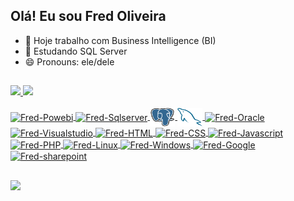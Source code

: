## Olá! Eu sou Fred Oliveira 

- 🔭 Hoje trabalho com Business Intelligence (BI)
- 🌱 Estudando SQL Server
- 😄 Pronouns: ele/dele

##

 <div>
  <a href="https://github.com/fredlsoliveira">
  <img height="180" src="https://github-readme-stats.vercel.app/api?username=fredlsoliveira&show_icons=true&theme=tokyonight&include_all_commits=true&count_private=true"/>
  <img height="180" src="https://github-readme-stats.vercel.app/api/top-langs/?username=fredlsoliveira&layout=compact&langs_count=7&theme=tokyonight"/>
</div>
  
<div style="display: inline_block"><br>
  <img align="center" alt="Fred-Powebi" height="40" width="40" src="https://img.icons8.com/color/48/000000/power-bi.png">
  <img align="center" alt="Fred-Sqlserver" height="30" width="40" src="https://img.icons8.com/color/48/000000/microsoft-sql-server.png">
  <img align="center" alt="Fred-Postgresql" height="30" width="40" src="https://github.com/devicons/devicon/blob/master/icons/postgresql/postgresql-original.svg">
  <img align="center" alt="Fred-Mysql" height="30" width="40" src="https://github.com/devicons/devicon/blob/master/icons/mysql/mysql-plain.svg">
  <img align="center" alt="Fred-Oracle" height="30" width="40" src="https://img.icons8.com/color/48/000000/oracle-logo.png">
  <img align="center" alt="Fred-Visualstudio" height="30" width="40" src="https://cdn.jsdelivr.net/gh/devicons/devicon/icons/visualstudio/visualstudio-plain.svg">
  <img align="center" alt="Fred-HTML" height="30" width="40" src="https://icongr.am/devicon/html5-original.svg">
  <img align="center" alt="Fred-CSS" height="30" width="40" src="https://icongr.am/devicon/css3-original.svg">
  <img align="center" alt="Fred-Javascript" height="30" width="40" src="https://icongr.am/devicon/javascript-original.svg">
  <img align="center" alt="Fred-PHP" height="30" width="40" src="https://icongr.am/devicon/php-original.svg">  
  <img align="center" alt="Fred-Linux" height="30" width="40" src="https://cdn.jsdelivr.net/gh/devicons/devicon/icons/linux/linux-original.svg"> 
  <img align="center" alt="Fred-Windows" height="30" width="40" src="https://cdn.jsdelivr.net/gh/devicons/devicon/icons/windows8/windows8-original.svg"> 
  <img align="center" alt="Fred-Google" height="30" width="40" src="https://icongr.am/devicon/google-original.svg">
  <img align="center" alt="Fred-sharepoint" height="40" width="40" src="https://img.icons8.com/color/48/000000/ms-share-point.png">
</div>
 
##
  
<div>
    <a href="https://www.linkedin.com/in/fred-leonardo-61a6b3108" target="_blank"><img src="https://img.shields.io/badge/-LinkedIn-%230077B5?style=for-the-badge&logo=linkedin&logoColor=white" target="_blank"></a> 
</div>
   
  
